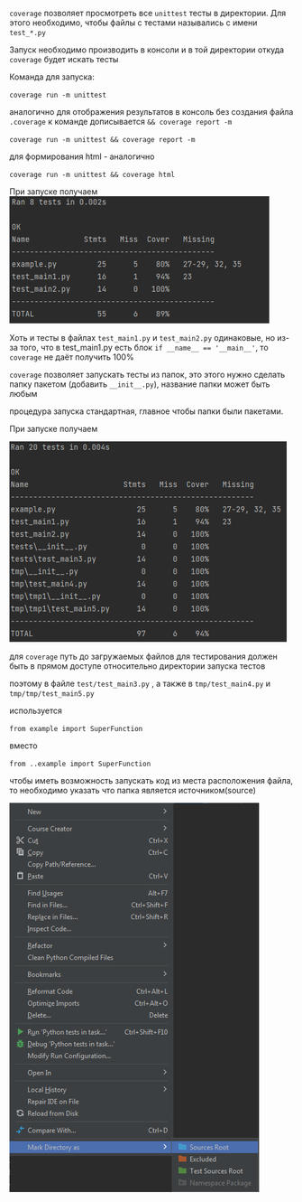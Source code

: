 `coverage` позволяет просмотреть все `unittest` тесты в директории. Для этого необходимо, чтобы файлы с тестами назывались 
с имени `test_*.py`

Запуск необходимо производить в консоли и в той директории откуда `coverage` будет искать тесты

Команда для запуска:

`coverage run -m unittest`

аналогично для отображения результатов в консоль без создания файла `.coverage`
к команде дописывается `&& coverage report -m`

`coverage run -m unittest && coverage report -m`

для формирования html - аналогично

`coverage run -m unittest && coverage html`

При запуске получаем ![img.png](test.png)

Хоть и тесты в файлах `test_main1.py` и `test_main2.py` одинаковые, но из-за того, что в test_main1.py есть блок `if __name__ == '__main__'`,
то `coverage` не даёт получить 100%

`coverage` позволяет запускать тесты из папок, это этого нужно сделать папку пакетом (добавить `__init__.py`), 
название папки может быть любым

процедура запуска стандартная, главное чтобы папки были пакетами.

При запуске получаем

![img.png](test1.png)

для `coverage` путь до загружаемых файлов для тестирования должен быть в прямом доступе относительно директории запуска тестов

поэтому в файле `test/test_main3.py` , а также в `tmp/test_main4.py` и `tmp/tmp/test_main5.py`

используется 

`from example import SuperFunction`

вместо

`from ..example import SuperFunction`

чтобы иметь возможность запускать код из места расположения файла, то необходимо указать что папка является источником(source)

![img.png](img.png)


